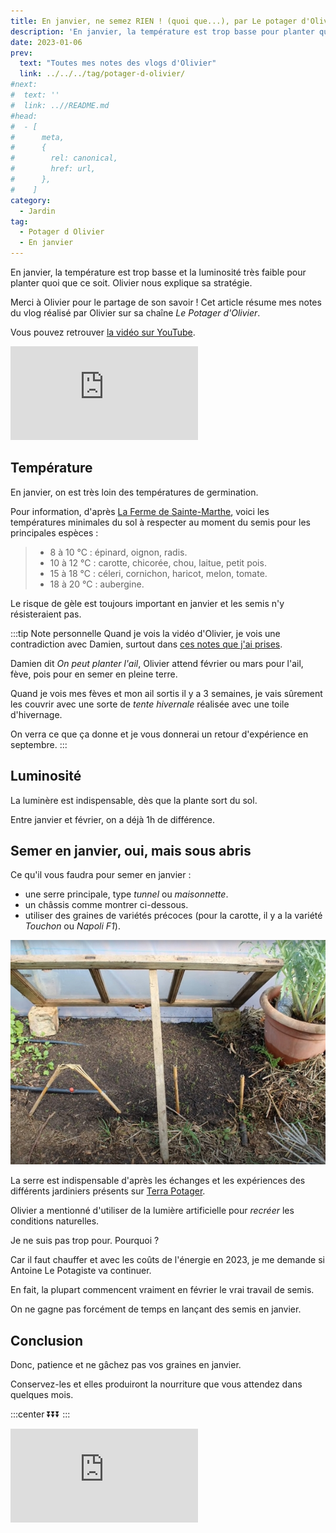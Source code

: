 ```yaml
---
title: En janvier, ne semez RIEN ! (quoi que...), par Le potager d'Olivier
description: 'En janvier, la température est trop basse pour planter quoi que ce soit. Olivier nous explique sa stratégie.'
date: 2023-01-06
prev:
  text: "Toutes mes notes des vlogs d'Olivier"
  link: ../../../tag/potager-d-olivier/
#next:
#  text: ''
#  link: ..//README.md
#head:
#  - [
#      meta,
#      {
#        rel: canonical,
#        href: url,
#      },
#    ]
category:
  - Jardin
tag:
  - Potager d Olivier
  - En janvier
---
```


<!-- ![](/images/2023-01-06-.jpg 'Crédits: image extraite du vlog du Potager d'Olivier') -->

En janvier, la température est trop basse et la luminosité très faible pour planter quoi que ce soit. Olivier nous explique sa stratégie.

Merci à Olivier pour le partage de son savoir ! Cet article résume mes notes du vlog réalisé par Olivier sur sa chaîne _Le Potager d'Olivier_.

<!-- more -->

Vous pouvez retrouver [la vidéo sur YouTube](https://www.youtube.com/watch?v=VHHPJaZKeHk).

<!-- markdownlint-disable MD033 -->
<p class="newsletter-wrapper"><iframe class="newsletter-embed" src="https://iamjeremie.substack.com/embed" frameborder="0" scrolling="no"></iframe></p>

## Température

En janvier, on est très loin des températures de germination.

Pour information, d'après [La Ferme de Sainte-Marthe](https://www.fermedesaintemarthe.com/les-besoins-des-semences-pour-bien-germer-p-7695), voici les températures minimales du sol à respecter au moment du semis pour les principales espèces :

> - 8 à 10 °C : épinard, oignon, radis.
> - 10 à 12 °C : carotte, chicorée, chou, laitue, petit pois.
> - 15 à 18 °C : céleri, cornichon, haricot, melon, tomate.
> - 18 à 20 °C : aubergine.

Le risque de gèle est toujours important en janvier et les semis n'y résisteraient pas.

:::tip Note personnelle Quand je vois la vidéo d'Olivier, je vois une contradiction avec Damien, surtout dans [ces notes que j'ai prises](../que-faire-au-jardin-en-janvier-damien-dekarz/README.md#planter-lail).

Damien dit _On peut planter l'ail_, Olivier attend février ou mars pour l'ail, fève, pois pour en semer en pleine terre.

Quand je vois mes fèves et mon ail sortis il y a 3 semaines, je vais sûrement les couvrir avec une sorte de _tente hivernale_ réalisée avec une toile d'hivernage.

On verra ce que ça donne et je vous donnerai un retour d'expérience en septembre. :::

## Luminosité

La luminère est indispensable, dès que la plante sort du sol.

Entre janvier et février, on a déjà 1h de différence.

## Semer en janvier, oui, mais sous abris

Ce qu'il vous faudra pour semer en janvier :

- une serre principale, type _tunnel_ ou _maisonnette_.
- un châssis comme montrer ci-dessous.
- utiliser des graines de variétés précoces (pour la carotte, il y a la variété _Touchon_ ou _Napoli F1_).

![Un châssis très simple avec une vitre de récupération](./images/chassis-de-recuperation.jpg "Credits : image extraite du vlog d'Olivier")

La serre est indispensable d'après les échanges et les expériences des différents jardiniers présents sur [Terra Potager](https://terra-potager.com/).

Olivier a mentionné d'utiliser de la lumière artificielle pour _recréer_ les conditions naturelles.

Je ne suis pas trop pour. Pourquoi ?

Car il faut chauffer et avec les coûts de l'énergie en 2023, je me demande si Antoine Le Potagiste va continuer.

En fait, la plupart commencent vraiment en février le vrai travail de semis.

On ne gagne pas forcément de temps en lançant des semis en janvier.

## Conclusion

Donc, patience et ne gâchez pas vos graines en janvier.

Conservez-les et elles produiront la nourriture que vous attendez dans quelques mois.

:::center ⏬⏬⏬ :::

<!-- markdownlint-disable MD033 -->
<p class="newsletter-wrapper"><iframe class="newsletter-embed" src="https://iamjeremie.substack.com/embed" frameborder="0" scrolling="no"></iframe></p>
